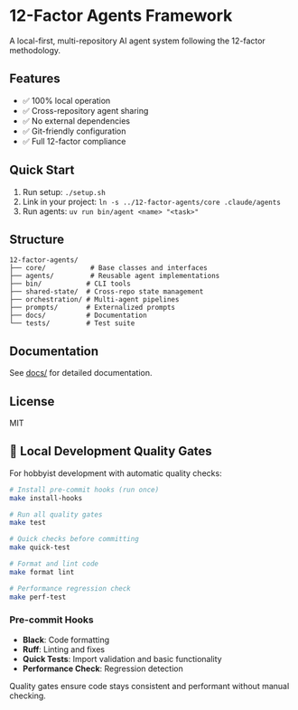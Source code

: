 # 12-Factor Agents Framework

A local-first, multi-repository AI agent system following the 12-factor methodology.

## Features
- ✅ 100% local operation
- ✅ Cross-repository agent sharing
- ✅ No external dependencies
- ✅ Git-friendly configuration
- ✅ Full 12-factor compliance

## Quick Start

1. Run setup: `./setup.sh`
2. Link in your project: `ln -s ../12-factor-agents/core .claude/agents`
3. Run agents: `uv run bin/agent <name> "<task>"`

## Structure

```
12-factor-agents/
├── core/           # Base classes and interfaces
├── agents/         # Reusable agent implementations
├── bin/           # CLI tools
├── shared-state/  # Cross-repo state management
├── orchestration/ # Multi-agent pipelines
├── prompts/       # Externalized prompts
├── docs/          # Documentation
└── tests/         # Test suite
```

## Documentation

See [docs/](docs/) for detailed documentation.

## License

MIT


## 🔧 Local Development Quality Gates

For hobbyist development with automatic quality checks:

```bash
# Install pre-commit hooks (run once)
make install-hooks

# Run all quality gates
make test

# Quick checks before committing  
make quick-test

# Format and lint code
make format lint

# Performance regression check
make perf-test
```

### Pre-commit Hooks
- **Black**: Code formatting
- **Ruff**: Linting and fixes
- **Quick Tests**: Import validation and basic functionality
- **Performance Check**: Regression detection

Quality gates ensure code stays consistent and performant without manual checking.
